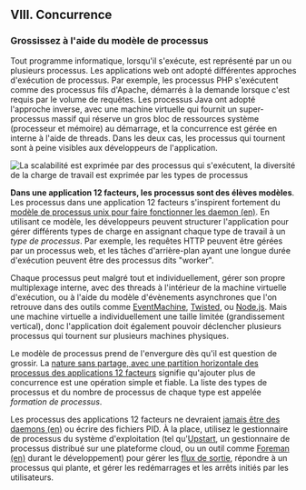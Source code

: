 ## VIII. Concurrence
### Grossissez à l'aide du modèle de processus

Tout programme informatique, lorsqu'il s'exécute, est représenté par un ou plusieurs processus. Les applications web ont adopté différentes approches d'exécution de processus. Par exemple, les processus PHP s'exécutent comme des processus fils d'Apache, démarrés à la demande lorsque c'est requis par le volume de requêtes. Les processus Java ont adopté l'approche inverse, avec une machine virtuelle qui fournit un super-processus massif qui réserve un gros bloc de ressources système (processeur et mémoire) au démarrage, et la concurrence est gérée en interne à l'aide de threads. Dans les deux cas, les processus qui tournent sont à peine visibles aux développeurs de l'application.

![La scalabilité est exprimée par des processus qui s'exécutent, la diversité de la charge de travail est exprimée par les types de processus](/images/process-types.png)

**Dans une application 12 facteurs, les processus sont des élèves modèles**. Les processus dans une application 12 facteurs s'inspirent fortement du [modèle de processus unix pour faire fonctionner les daemon (en)](https://adam.herokuapp.com/past/2011/5/9/applying_the_unix_process_model_to_web_apps/). En utilisant ce modèle, les développeurs peuvent structurer l'application pour gérer différents types de charge en assignant chaque type de travail à un *type de processus*. Par exemple, les requêtes HTTP peuvent être gérées par un processus web, et les tâches d'arrière-plan ayant une longue durée d'exécution peuvent être des processus dits "worker".

Chaque processus peut malgré tout et individuellement, gérer son propre multiplexage interne, avec des threads à l'intérieur de la machine virtuelle d'exécution, ou à l'aide du modèle d'évènements asynchrones que l'on retrouve dans des outils comme [EventMachine](http://rubyeventmachine.com/), [Twisted](http://twistedmatrix.com/trac/), ou [Node.js](http://nodejs.org/). Mais une machine virtuelle a individuellement une taille limitée (grandissement vertical), donc l'application doit également pouvoir déclencher plusieurs processus qui tournent sur plusieurs machines physiques.

Le modèle de processus prend de l'envergure dès qu'il est question de grossir. La [nature sans partage, avec une partition horizontale des processus des applications 12 facteurs](./processes) signifie qu'ajouter plus de concurrence est une opération simple et fiable. La liste des types de processus et du nombre de processus de chaque type est appelée *formation de processus*.

Les processus des applications 12 facteurs ne devraient [jamais être des daemons (en)](http://dustin.github.com/2010/02/28/running-processes.html) ou écrire des fichiers PID. À la place, utilisez le gestionnaire de processus du système d'exploitation (tel qu'[Upstart](http://upstart.ubuntu.com/), un gestionnaire de processus distribué sur une plateforme cloud, ou un outil comme [Foreman (en)](http://blog.daviddollar.org/2011/05/06/introducing-foreman.html) durant le développement) pour gérer les [flux de sortie](./logs), répondre à un processus qui plante, et gérer les redémarrages et les arrêts initiés par les utilisateurs.
